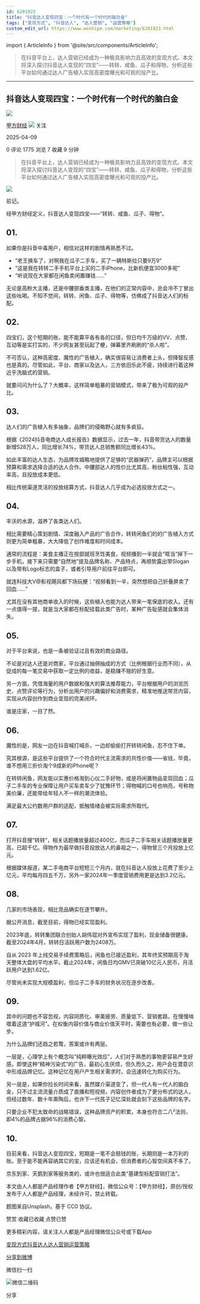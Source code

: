 ```yaml
---
id: 6201923
title: "抖音达人变现四宝：一个时代有一个时代的脑白金"
tags: ["变现方式", "抖音达人", "达人营销", "运营策略"]
custom_edit_url: https://www.woshipm.com/marketing/6201923.html
---
```

import { ArticleInfo } from '@site/src/components/ArticleInfo';

<ArticleInfo
    author="甲方财经"
    authorLink="https://www.woshipm.com/u/928408"
    published="2025-04-09"
    views={1775}
    comments={0}
    collects={7}
/>

> 在抖音平台上，达人营销已经成为一种极具影响力且高效的变现方式。本文将深入探讨抖音达人变现的“四宝”——转转、咸鱼、瓜子和得物，分析这些平台如何通过达人广告植入实现高密度曝光和可观的投产比。

---

## 抖音达人变现四宝：一个时代有一个时代的脑白金

[![](https://image.woshipm.com/wp-files/2019/08/rR1DyaJbnXM0uP5xmTjt.png!/both/72x72)](https://www.woshipm.com/u/928408)

[甲方财经](https://www.woshipm.com/u/928408) ![](https://static.woshipm.com/tag/1122_1@2x.png) 关注

2025-04-09

0 评论 1775 浏览 7 收藏 9 分钟

> 在抖音平台上，达人营销已经成为一种极具影响力且高效的变现方式。本文将深入探讨抖音达人变现的“四宝”——转转、咸鱼、瓜子和得物，分析这些平台如何通过达人广告植入实现高密度曝光和可观的投产比。

![](https://image.woshipm.com/2024/05/13/638fd740-1102-11ef-8ad3-00163e142b65.png)

前记。

经甲方财经定义，抖音达人变现四宝——“转转、咸鱼、瓜子、得物”。

## 01.

如果你是抖音中毒用户，相信对这样的剧情再熟悉不过。

*   “老王换车了，对啊我在瓜子二手车，买了一辆特斯拉只要9万9”
*   “这是我在转转二手手机平台上买的二手iPhone，比新机便宜3000多呢”
*   “听说现在大家都在闲鱼卖闲置赚钱……”

无论是高粉大主播，还是中腰部垂类主播，在他们的正常内容中，总会冷不丁冒出这些吆喝。不知不觉间，转转、闲鱼、瓜子、得物等，仿佛成了抖音达人们的标配。

## 02.

四宝们，这个短期的账，能不能算平各有各的口径，但日均千万级的VV、点赞、互动等是实打实的，不少网友甚至玩起了梗，弹幕里齐刷刷的“杀人啦”。

不可否认，这种高密度、魔性的广告植入，确实很容易让消费者上头，但降智反感也是真的。尽管如此，平台、商家以及达人，三方依旧乐此不疲，持续进行着这种近乎洗脑式的营销。

就要问问为什么了？大概率，这样简单粗暴的营销模式，带来了极为可观的投产比。

## 03.

达人们的广告植入有多抽象，品牌们的侵略野心就有多疯狂。

根据《2024抖音电商达人成长报告》数据显示，过去一年，抖音带货达人的数量新增528万人，同比增长74%，带货达人总销售额同比增长43%。

如此丰富的达人生态，为品牌攻城略地提供了足够的“武器弹药”，品牌主可以根据预算和需求选择合适的达人合作。中腰部达人的性价比尤其高，粉丝粘性强，互动率高，且投放成本更低。

相比传统渠道灵活的投放结算方式，抖音达人几乎成为必选投放方式之一。

## 04.

丰沃的水源，滋养了各类达人们。

相比需要精心策划剧情、深度融入产品的广告合作，转转闲鱼们的的广告植入方式则更为简单粗暴，大大降低了创作难度和时间成本。

通常的流程是：美食主播正在按部就班烹饪美食，视频播到一半就会“哐当”掉下一步手机，接下来只需要“自然地”提及品牌名称、产品特点，再顺势露出带Slogan以及带有Logo标志的盒子，或者引导用户前往平台即可。

就连科技大V@影视飓风都下场玩梗：“视频看到一半，突然想把自己折叠屏卖了回血……”

尤其在没有其他商单收入的时候，这些植入也能为达人带来一笔保底的收入。还有一点值得一提，就是当大家都在标配挂载此类广告时，某种广告耻感就会集体消失。

## 05.

对于平台来说，也是一条被验证过且有效的商业路径。

不论是对达人还是对商家，平台通过抽佣抽成的方式（比例根据行业而不同），从促成的每一笔交易中获取一定比例的收益，是稳赚不赔的好生意。

另一方面，凭借海量的用户数据和强大的算法推荐能力，平台根据用户的浏览历史、点赞评论等行为，分析出用户的兴趣偏好和消费需求，精准地推送带货内容，实现从内容创作到商业变现的完美闭环。

谁是庄家，一目了然。

## 06.

魔性的是，网友一边在抖音喊打喊杀，一边却偷偷打开转转闲鱼，忍不住下单。

究其根源，是这些平台提供了一个符合时代主流需求的共性价值——省钱，毕竟，谁不想用三折价淘个9成新的iPhone呢？

在转转闲鱼，网友能以实惠价格淘到心仪二手好物，或是将闲置物品变现回血；瓜子二手车的专业保障让用户买车卖车少了犹豫环节；得物喊的口号也响亮，号称物美价廉，还能带给年轻人不一样的潮流体验。

满足最大公约数用户群的适配，抵触情绪会被实际需求所取代。

## 07.

打开抖音搜“转转”，相关话题播放量超过400亿，而瓜子二手车相关话题播放量更高，已超千亿。得物作为最早做抖音投放达人的鼻祖之一，得物曾三个月投放上亿元。

根据媒体报道，某二手电商平台短短三个月内，就在抖音达人投放上花费了至少上亿元，平均每月四五千万，另外一家2024年一季度营销费用更是达到3.2亿元。

## 08.

几家的市场表现，相比竞品确实在逐节攀升。

据公开消息，截至目前，得物已经实现盈利。

2023年底，转转集团联合创始人胡伟琨对外宣布实现了盈利，现金储备很健康。截至2024年4月，转转日活跃用户数为2408万。

自从 2023 年上线交易手续费策略后，闲鱼也已接近盈利，其年终奖预期高于淘天整体大盘的平均水平。截止2024年，闲鱼日均GMV已突破10亿元人民币，月活跃用户达到1.62亿。

尽管尚未实现大规模盈利，但瓜子二手车的财务状况在逐步改善。

## 09.

其中的问题也不容忽视，内容同质化、审美疲劳、质量低下、营销套路，在慢慢啃噬着这道“护城河”。在权衡内容价值与商业价值天平时，需要也有必要，做一些让步。

为什么品牌们还趋之若鹜，答案或许有两层。

一层是，心理学上有个概念叫“纯粹曝光效应”，人们对于熟悉的事物更容易产生好感。即使这种“精神污染式”的广告，最初心生厌烦，但久而久之，用户会在潜意识中形成品牌记忆。这种记忆在用户产生相关需求时，会迅速转化为购买行为。

另一层是，如果你拉长时间来看，虽然媒介渠道变了，但一代人有一代人的脑白金，只不过主流流量介质成了直播和短视频，内容创作者成为了更分布式的达人，但经过数年、数十年熏陶后，也许下一代孩子记忆深处就会刻下这些品牌的名字。

只要企业不犯太致命的战略错误，这种品牌资产的积累，本身也符合二八²法则，即4%的品牌占据96%的消费心智。

## 10.

目前来看，抖音达人变现四宝，短期是一笔不会赔钱的账，长期则是一本万利的账。至于能不能再容纳其它的宝，应该还有机会，但消费者的心智空间真不多了。

京东到家、天鹅到家等服务类的，或许也很适合此类“基建型标配营销打法”。

本文由人人都是产品经理作者【甲方财经】，微信公众号：【甲方财经】，原创/授权 发布于人人都是产品经理，未经许可，禁止转载。

题图来自Unsplash，基于 CC0 协议。

赞赏 收藏已收藏 点赞已赞

更多精彩内容，请关注人人都是产品经理微信公众号或下载App

[变现方式](https://www.woshipm.com/tag/%e5%8f%98%e7%8e%b0%e6%96%b9%e5%bc%8f)[抖音达人](https://www.woshipm.com/tag/%e6%8a%96%e9%9f%b3%e8%be%be%e4%ba%ba)[达人营销](https://www.woshipm.com/tag/%e8%be%be%e4%ba%ba%e8%90%a5%e9%94%80)[运营策略](https://www.woshipm.com/tag/%e8%bf%90%e8%90%a5%e7%ad%96%e7%95%a5)

[分享到微博](https://service.weibo.com/share/share.php?appkey=2775287854&title=抖音达人变现四宝：一个时代有一个时代的脑白金&url=https://www.woshipm.com/marketing/6201923.html&pic=https://image.woshipm.com/2024/05/13/638fd740-1102-11ef-8ad3-00163e142b65.png)

微信扫一扫

![微信二维码](https://api.pwmqr.com/qrcode/create/?url=https://www.woshipm.com/marketing/6201923.html)

分享